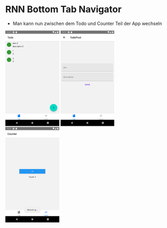 # RNN Bottom Tab Navigator
- Man kann nun zwischen dem Todo und Counter Teil der App wechseln
<img src="./screenshots/Screenshot_1632863856.png" height="300" margin="20" alt="screenshot">
<img src="./screenshots/Screenshot_1632863861.png" height="300" margin="20" alt="screenshot">
<img src="./screenshots/Screenshot_1632863857.png" height="300" margin="20" alt="screenshot">
